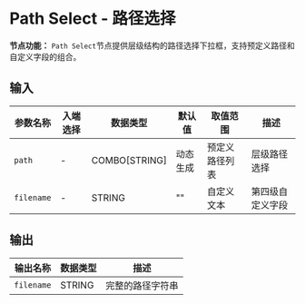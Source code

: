 # Path Select - 路径选择

**节点功能：** `Path Select`节点提供层级结构的路径选择下拉框，支持预定义路径和自定义字段的组合。

## 输入

| 参数名称 | 入端选择 | 数据类型 | 默认值 | 取值范围 | 描述 |
| -------- | -------- | -------- | ------ | -------- | ---- |
| `path` | - | COMBO[STRING] | 动态生成 | 预定义路径列表 | 层级路径选择 |
| `filename` | - | STRING | "" | 自定义文本 | 第四级自定义字段 |

## 输出

| 输出名称 | 数据类型 | 描述 |
|---------|----------|------|
| `filename` | STRING | 完整的路径字符串 |